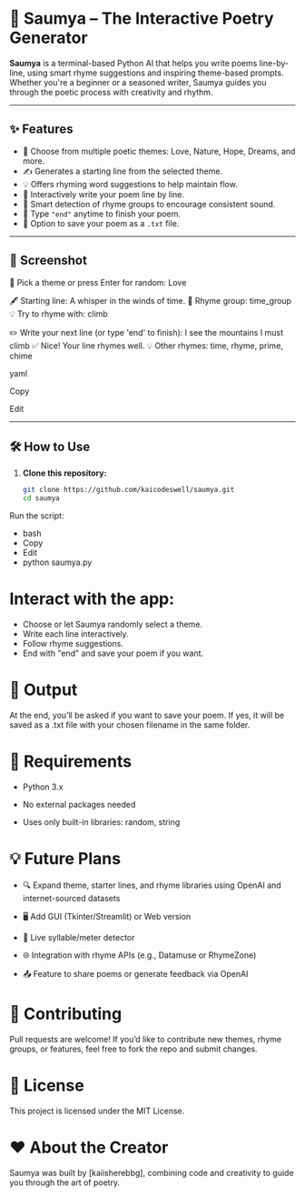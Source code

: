# 🌸 Saumya – The Interactive Poetry Generator

**Saumya** is a terminal-based Python AI that helps you write poems line-by-line, using smart rhyme suggestions and inspiring theme-based prompts. Whether you're a beginner or a seasoned writer, Saumya guides you through the poetic process with creativity and rhythm.

---

## ✨ Features

- 🎨 Choose from multiple poetic themes: Love, Nature, Hope, Dreams, and more.  
- ✍️ Generates a starting line from the selected theme.  
- 💡 Offers rhyming word suggestions to help maintain flow.  
- 🔁 Interactively write your poem line by line.  
- 🧠 Smart detection of rhyme groups to encourage consistent sound.  
- 🛑 Type `"end"` anytime to finish your poem.  
- 💾 Option to save your poem as a `.txt` file.  

---

## 📸 Screenshot

🎨 Pick a theme or press Enter for random: Love

🖋️ Starting line: A whisper in the winds of time.
🎵 Rhyme group: time_group
💡 Try to rhyme with: climb

✏️ Write your next line (or type 'end' to finish): I see the mountains I must climb
✅ Nice! Your line rhymes well.
💡 Other rhymes: time, rhyme, prime, chime

yaml

Copy

Edit

---

## 🛠️ How to Use

1. **Clone this repository:**
   ```bash
   git clone https://github.com/kaicodeswell/saumya.git
   cd saumya
Run the script:

- bash
- Copy
- Edit
- python saumya.py

# Interact with the app:

- Choose or let Saumya randomly select a theme.
- Write each line interactively.
- Follow rhyme suggestions.
- End with "end" and save your poem if you want.

# 📁 Output

At the end, you’ll be asked if you want to save your poem. If yes, it will be saved as a .txt file with your chosen filename in the same folder.

# 🔧 Requirements

- Python 3.x

- No external packages needed

- Uses only built-in libraries: random, string

# 💡 Future Plans

- 🔍 Expand theme, starter lines, and rhyme libraries using OpenAI and internet-sourced datasets

- 🖥️ Add GUI (Tkinter/Streamlit) or Web version

- 🎼 Live syllable/meter detector

- 🌐 Integration with rhyme APIs (e.g., Datamuse or RhymeZone)

- 📤 Feature to share poems or generate feedback via OpenAI

# 🤝 Contributing

Pull requests are welcome! If you’d like to contribute new themes, rhyme groups, or features, feel free to fork the repo and submit changes.

# 📜 License

This project is licensed under the MIT License.

# ❤️ About the Creator

Saumya was built by [kaiisherebbg], combining code and creativity to guide you through the art of poetry.
